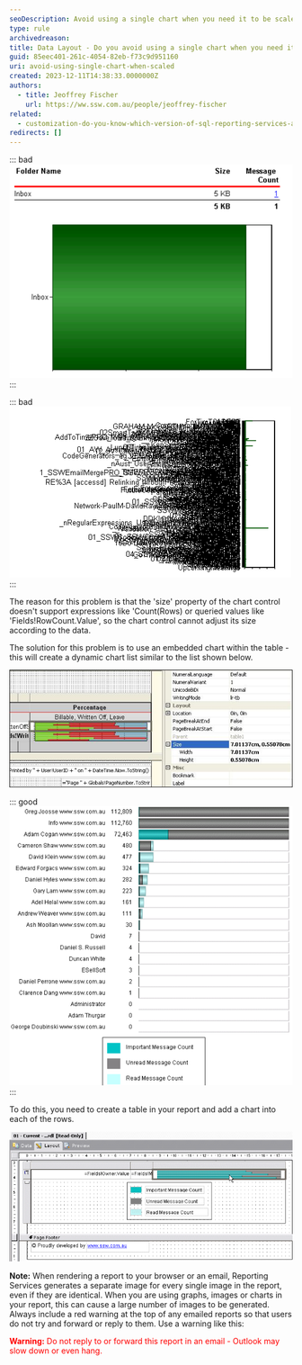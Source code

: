 ```yaml
---
seoDescription: Avoid using a single chart when you need it to be scaled, instead use an embedded chart within the table for dynamic chart lists.
type: rule
archivedreason:
title: Data Layout - Do you avoid using a single chart when you need it to be scaled?
guid: 85eec401-261c-4054-82eb-f73c9d951160
uri: avoid-using-single-chart-when-scaled
created: 2023-12-11T14:38:33.0000000Z
authors:
  - title: Jeoffrey Fischer
    url: https://ww.ssw.com.au/people/jeoffrey-fischer
related:
  - customization-do-you-know-which-version-of-sql-reporting-services-and-visual-studio-you-are-using
redirects: []
---
```


<!--endintro-->

::: bad  
![Figure: Bad example - Just a chart - poor scaling for only 1 record](RulesToBetterBusinessIntelligence_ChartBad1.gif)  
:::

::: bad  
![Figure: Bad example - Just a chart - poorly scaling when many records](RulesToBetterBusinessIntelligence_ChartBad2.gif)  
:::

The reason for this problem is that the 'size' property of the chart control doesn't support expressions like 'Count(Rows) or queried values like 'Fields!RowCount.Value', so the chart control cannot adjust its size according to the data.

The solution for this problem is to use an embedded chart within the table - this will create a dynamic chart list similar to the list shown below.

![Figure: Size property of the chart control](ChartProperties_size.jpg)

::: good  
![Figure: Good example - A table with chart](RulesT12.gif)
:::

To do this, you need to create a table in your report and add a chart into each of the rows.

![Figure: Embedded chart in a table will generate dynamic chart list](RulesToRS-chart-1.gif)

**Note:** When rendering a report to your browser or an email, Reporting Services generates a separate image for every single image in the report, even if they are identical. When you are using graphs, images or charts in your report, this can cause a large number of images to be generated. Always include a red warning at the top of any emailed reports so that users do not try and forward or reply to them. Use a warning like this:

<span style="color:red">**Warning:** Do not reply to or forward this report in an email - Outlook may slow down or even hang.</span>
